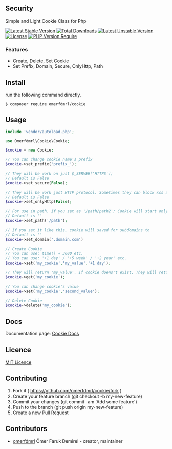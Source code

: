 ## Security

Simple and Light Cookie Class for Php

[![Latest Stable Version](http://poser.pugx.org/omerfdmrl/cookie/v)](https://packagist.org/packages/omerfdmrl/cookie) 
[![Total Downloads](http://poser.pugx.org/omerfdmrl/cookie/downloads)](https://packagist.org/packages/omerfdmrl/cookie) 
[![Latest Unstable Version](http://poser.pugx.org/omerfdmrl/cookie/v/unstable)](https://packagist.org/packages/omerfdmrl/cookie) 
[![License](http://poser.pugx.org/omerfdmrl/cookie/license)](https://packagist.org/packages/omerfdmrl/cookie) 
[![PHP Version Require](http://poser.pugx.org/omerfdmrl/cookie/require/php)](https://packagist.org/packages/omerfdmrl/cookie)


### Features
- Create, Delete, Set Cookie
- Set Prefix, Domain, Secure, OnlyHttp, Path

## Install

run the following command directly.

```
$ composer require omerfdmrl/cookie
```

## Usage
```php
include 'vendor/autoload.php';

use Omerfdmrl\Cookie\Cookie;

$cookie = new Cookie;

// You can change cookie name's prefix
$cookie->set_prefix('prefix_');

// They will be work on just $_SERVER['HTTPS'];
// Default is False
$cookie->set_secure(False);

// They will be work just HTTP protocol. Sometimes they can block xss attacks. 
// Default is False
$cookie->set_onlyHttp(False);

// For use in path. If you set as '/path/path2'; Cookie will start only '/path/path2'
// Default is ''
$cookie->set_path('/path');

// If you set it like this, cookie will saved for subdomains to
// Default is ''
$cookie->set_domain('.domain.com')

// Create Cookie
// You can use: time() + 3600 etc.
// You can use: '+1 day' / '+5 week' / '+2 year' etc.
$cookie->set('my_cookie','my_value','+1 day');

// They will return 'my_value'. If cookie doens't exist, They will return False
$cookie->get('my_cookie');

// You can change cookie's value
$cookie->set('my_cookie','second_value');

// Delete Cookie
$cookie->delete('my_cookie');


```


## Docs
Documentation page: [Cookie Docs][doc-url]


## Licence
[MIT Licence][mit-url]

## Contributing

1. Fork it ( https://github.com/omerfdmrl/cookie/fork )
2. Create your feature branch (git checkout -b my-new-feature)
3. Commit your changes (git commit -am 'Add some feature')
4. Push to the branch (git push origin my-new-feature)
5. Create a new Pull Request

## Contributors

- [omerfdmrl](https://github.com/omerfdmrl) Ömer Faruk Demirel - creator, maintainer

[mit-url]: http://opensource.org/licenses/MIT
[doc-url]: https://github.com/omerfdmrl/cookie/wiki
